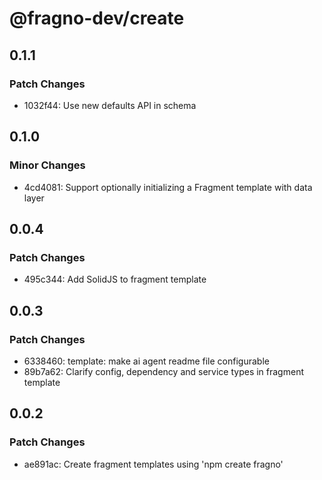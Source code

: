# @fragno-dev/create

## 0.1.1

### Patch Changes

- 1032f44: Use new defaults API in schema

## 0.1.0

### Minor Changes

- 4cd4081: Support optionally initializing a Fragment template with data layer

## 0.0.4

### Patch Changes

- 495c344: Add SolidJS to fragment template

## 0.0.3

### Patch Changes

- 6338460: template: make ai agent readme file configurable
- 89b7a62: Clarify config, dependency and service types in fragment template

## 0.0.2

### Patch Changes

- ae891ac: Create fragment templates using 'npm create fragno'
